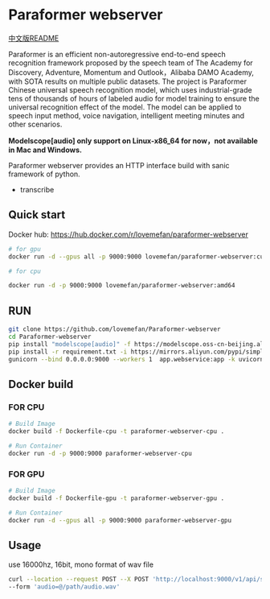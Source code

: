 # Paraformer webserver
[中文版README](README-ZH.md)


Paraformer is an efficient non-autoregressive end-to-end speech recognition framework proposed by the speech team of The Academy for Discovery, Adventure, Momentum and Outlook，Alibaba DAMO Academy, with SOTA results on multiple public datasets.
The project is Paraformer Chinese universal speech recognition model, which uses industrial-grade tens of thousands of hours of labeled audio for model training to ensure the universal recognition effect of the model.
The model can be applied to speech input method, voice navigation, intelligent meeting minutes and other scenarios.

**Modelscope[audio] only support on Linux-x86_64 for now，not available in Mac and Windows.**

Paraformer webserver provides an HTTP interface build with sanic framework of python.
* transcribe


## Quick start
Docker hub: https://hub.docker.com/r/lovemefan/paraformer-webserver

```bash
# for gpu
docker run -d --gpus all -p 9000:9000 lovemefan/paraformer-webserver:cuda-11.2.0

# for cpu

docker run -d -p 9000:9000 lovemefan/paraformer-webserver:amd64
```

## RUN
```bash
git clone https://github.com/lovemefan/Paraformer-webserver
cd Paraformer-webserver
pip install "modelscope[audio]" -f https://modelscope.oss-cn-beijing.aliyuncs.com/releases/repo.html -i https://mirrors.aliyun.com/pypi/simple 
pip install -r requirement.txt -i https://mirrors.aliyun.com/pypi/simple
gunicorn --bind 0.0.0.0:9000 --workers 1  app.webservice:app -k uvicorn.workers.UvicornWorker
```

## Docker build
### FOR CPU
```bash
# Build Image
docker build -f Dockerfile-cpu -t paraformer-webserver-cpu .

# Run Container
docker run -d -p 9000:9000 paraformer-webserver-cpu
```

### FOR GPU
```bash
# Build Image
docker build -f Dockerfile-gpu -t paraformer-webserver-gpu .

# Run Container
docker run -d --gpus all -p 9000:9000 paraformer-webserver-gpu

```


## Usage
use 16000hz, 16bit, mono format of wav file
```bash
curl --location --request POST --X POST 'http://localhost:9000/v1/api/speech/recognition' \
--form 'audio=@/path/audio.wav'
```
